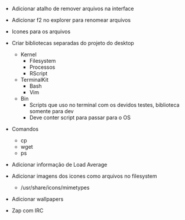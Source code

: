 - Adicionar atalho de remover arquivos na interface
- Adicionar f2 no explorer para renomear arquivos
- Icones para os arquivos


- Criar bibliotecas separadas do projeto do desktop
  - Kernel
    - Filesystem
    - Processos
    - RScript
  - TerminalKit
    - Bash
    - Vim
  - Bin
    - Scripts que uso no terminal com os devidos testes, biblioteca somente para dev
    - Deve conter script para passar para o OS
- Comandos
  - cp
  - wget
  - ps
- Adicionar informação de Load Average
- Adicionar imagens dos icones como arquivos no filesystem
  - /usr/share/icons/mimetypes
- Adicionar wallpapers
- Zap com IRC